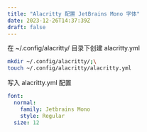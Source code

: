 ```yaml
---
title: "Alacritty 配置 JetBrains Mono 字体"
date: 2023-12-26T14:37:39Z
draft: false
---
```


在 ~/.config/alacritty/ 目录下创建 alacritty.yml
```bash
mkdir ~/.config/alacritty/;\
touch ~/.config/alacritty/alacritty.yml
```
写入 alacritty.yml 配置
```yml
font:
  normal:
    family: Jetbrains Mono
    style: Regular
  size: 12
```
